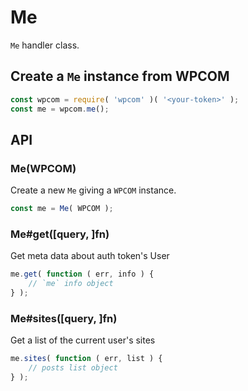 # Me

`Me` handler class.

## Create a `Me` instance from WPCOM

```js
const wpcom = require( 'wpcom' )( '<your-token>' );
const me = wpcom.me();
```

## API

### Me(WPCOM)

Create a new `Me` giving a `WPCOM` instance.

```js
const me = Me( WPCOM );
```

### Me#get([query, ]fn)

Get meta data about auth token's User

```js
me.get( function ( err, info ) {
	// `me` info object
} );
```

### Me#sites([query, ]fn)

Get a list of the current user's sites

```js
me.sites( function ( err, list ) {
	// posts list object
} );
```
